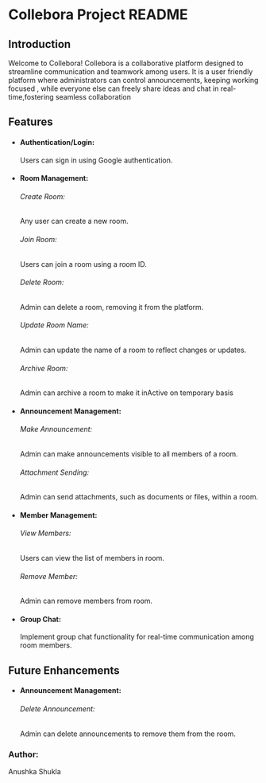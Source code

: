 # Collebora Project README

<h2> Introduction </h2>

Welcome to Collebora! Collebora is a collaborative platform designed to streamline communication and teamwork among users. It is a user friendly platform where administrators can control announcements, keeping working focused , while everyone else can freely share ideas and chat in real-time,fostering seamless collaboration
 
<h2>Features</h2>

- <h4>Authentication/Login:</h4> Users can sign in using Google authentication.

- <h4>Room Management:</h4>
   <h6>Create Room:</h6> Any user can create a new room.
   <h6>Join Room:</h6> Users can join a room using a room ID.
   <h6>Delete Room:</h6> Admin can delete a room, removing it from the platform.
   <h6>Update Room Name:</h6> Admin can update the name of a room to reflect changes or updates.
   <h6>Archive Room:</h6>Admin can archive a room to make it inActive on temporary basis 

- <h4>Announcement Management:</h4>
   <h6>Make Announcement:</h6> Admin can make announcements visible to all members of a room.
   <h6>Attachment Sending:</h6> Admin can send attachments, such as documents or files, within a room.

- <h4>Member Management:</h4>
   <h6>View Members:</h6> Users can view the list of members in room.
   <h6>Remove Member:</h6> Admin can remove members from room.

- <h4>Group Chat:</h4> Implement group chat functionality for real-time communication among room members.

 <h2>Future Enhancements</h2>
   
- <h4>Announcement Management:</h4>
   <h6>Delete Announcement:</h6> Admin can delete announcements to remove them from the room.


 <h3>Author:</h3> Anushka Shukla